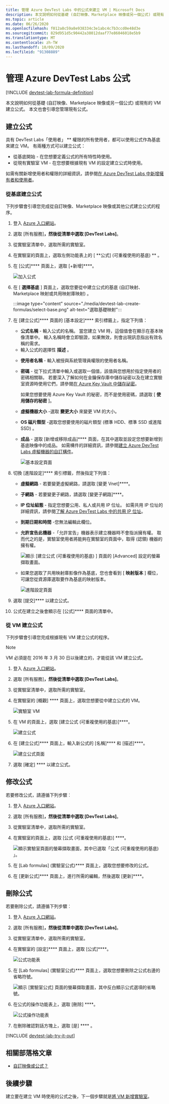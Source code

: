 ```yaml
---
title: 管理 Azure DevTest Labs 中的公式來建立 VM | Microsoft Docs
description: 本文說明如何從基礎 (自訂映像、Marketplace 映像或另一個公式) 或現有的 VM 建立公式。
ms.topic: article
ms.date: 06/26/2020
ms.openlocfilehash: f012a8c59a8e938334c3e1abc4c7b3ccd0e48d3e
ms.sourcegitcommit: 829d951d5c90442a38012daaf77e86046018e5b9
ms.translationtype: MT
ms.contentlocale: zh-TW
ms.lasthandoff: 10/09/2020
ms.locfileid: "91308889"
---
```

# <a name="manage-azure-devtest-labs-formulas"></a>管理 Azure DevTest Labs 公式

[!INCLUDE [devtest-lab-formula-definition](../../includes/devtest-lab-formula-definition.md)]

本文說明如何從基礎 (自訂映像、Marketplace 映像或另一個公式) 或現有的 VM 建立公式。 本文也會引導您管理現有公式。

## <a name="create-a-formula"></a>建立公式
具有 DevTest Labs「使用者」 ** 權限的所有使用者，都可以使用公式作為基底來建立 VM。 有兩種方式可以建立公式： 

* 從基底開始 - 在您想要定義公式的所有特性時使用。
* 從現有實驗室 VM - 在您想要根據現有 VM 的設定建立公式時使用。

如需有關新增使用者和權限的詳細資訊，請參閱[在 Azure DevTest Labs 中新增擁有者和使用者](./devtest-lab-add-devtest-user.md)。

### <a name="create-a-formula-from-a-base"></a>從基底建立公式
下列步驟會引導您完成從自訂映像、Marketplace 映像或其他公式建立公式的程序。

1. 登入 [Azure 入口網站](https://portal.azure.com)。

2. 選取 [所有服務]****，然後從清單中選取 [DevTest Labs]****。

3. 從實驗室清單中，選取所需的實驗室。  

4. 在實驗室的頁面上，選取左側功能表上的 [ **公式] (可重複使用的基底) ** 。
5. 在 [公式]**** 頁面上，選取 [+新增]****。
   
    ![加入公式](./media/devtest-lab-create-formulas/add-formula.png)
6. 在 [ **選擇基底** ] 頁面上，選取您要從中建立公式的基底 (自訂映射、Marketplace 映射或共用映射庫映射) 。

    :::image type="content" source="./media/devtest-lab-create-formulas/select-base.png" alt-text="選取基礎映射":::
1. 在 [建立公式]**** 頁面的 [基本設定]**** 索引標籤上，指定下列值：
   
    * **公式名稱** - 輸入公式的名稱。 當您建立 VM 時，這個值會在顯示在基本映像清單中。 輸入名稱時會立即驗證，如果無效，則會出現訊息指出有效名稱的需求。
    - 輸入公式的選擇性 **描述** 。 
    * **使用者名稱** - 輸入被授與系統管理員權限的使用者名稱。
    * **密碼** - 從下拉式清單中輸入或選取一個值，該值與您想用於指定使用者的密碼相關聯。 若要深入了解如何在金鑰保存庫中儲存祕密以及在建立實驗室資源時使用它們，請參閱[在 Azure Key Vault 中儲存祕密](devtest-lab-store-secrets-in-key-vault.md)。

        如果您想要使用 Azure Key Vault 的秘密，而不是使用密碼，請選取 [ **使用儲存的秘密** ]。 
    * **虛擬機器大小** -選取 **變更大小** 來變更 VM 的大小。 
    - **OS 磁片類型** -選取您想要使用的磁片類型 (標準 HDD、標準 SSD 或進階 SSD) 。
    * **成品** - 選取 [新增或移除成品]**** 頁面，在其中選取並設定您想要新增到基底映像中的成品。 如需構件的詳細資訊，請參閱[建立 Azure DevTest Labs 虛擬機器的自訂構件](devtest-lab-artifact-author.md)。

        ![基本設定頁面](./media/devtest-lab-create-formulas/basic-settings.png)
8. 切換 [進階設定]**** 索引標籤，然後指定下列值：
    - **虛擬網路** - 若要變更虛擬網路，請選取 [變更 Vnet]****。 
    - **子網路** - 若要變更子網路，請選取 [變更子網路]****。 
    - **IP 位址組態** - 指定您想要公用、私人或共用 IP 位址。 如需共用 IP 位址的詳細資訊，請參閱[了解 Azure DevTest Labs 中的共用 IP 位址](./devtest-lab-shared-ip.md)。
    - **到期日期和時間** -您無法編輯此欄位。 
    - **允許宣告此機器** -「允許宣告」機器表示建立機器時不會指派擁有權。 取而代之的是，實驗室使用者將能夠在實驗室的頁面中，取得 (認領) 機器的擁有權。  

        ![顯示 [建立公式 (可重複使用的基底) ] 頁面的 [Advanced] 設定的螢幕擷取畫面。](./media/devtest-lab-create-formulas/advanced-settings.png)
    - 如果您選取了共用映射庫影像作為基底，您也會看到 [ **映射版本** ] 欄位，可讓您從資源庫選取要作為基底的映射版本。 

        ![進階設定頁面](./media/devtest-lab-create-formulas/advanced-settings-shared-image-gallery.png)
8. 選取 [提交]**** 以建立公式。

9. 公式在建立之後會顯示在 [公式]**** 頁面的清單中。

### <a name="create-a-formula-from-a-vm"></a>從 VM 建立公式
下列步驟會引導您完成根據現有 VM 建立公式的程序。 

> [!NOTE]
> VM 必須是在 2016 年 3 月 30 日以後建立的，才能從該 VM 建立公式。 
> 
> 

1. 登入 [Azure 入口網站](https://go.microsoft.com/fwlink/p/?LinkID=525040)。
2. 選取 [所有服務]****，然後從清單中選取 [DevTest Labs]****。
3. 從實驗室清單中，選取所需的實驗室。  
4. 在實驗室的 [概觀] **** 頁面上，選取您想要從中建立公式的 VM。
   
    ![實驗室 VM](./media/devtest-lab-create-formulas/my-vms.png)
5. 在 VM 的頁面上，選取 [建立公式 (可重複使用的基底)]****。
   
    ![建立公式](./media/devtest-lab-create-formulas/create-formula-menu.png)
6. 在 [建立公式]**** 頁面上，輸入新公式的 [名稱]**** 和 [描述]****。
   
    ![建立公式頁面](./media/devtest-lab-create-formulas/create-formula-blade.png)
7. 選取 [確定] **** 以建立公式。

## <a name="modify-a-formula"></a>修改公式
若要修改公式，請遵循下列步驟︰

1. 登入 [Azure 入口網站](https://go.microsoft.com/fwlink/p/?LinkID=525040)。
2. 選取 [所有服務]****，然後從清單中選取 [DevTest Labs]****。
3. 從實驗室清單中，選取所需的實驗室。  
4. 在實驗室的頁面上，選取 [公式 (可重複使用的基底)] ****。
   
    ![顯示實驗室頁面的螢幕擷取畫面，其中已選取「公式 (可重複使用的基底) 」。](./media/devtest-lab-manage-formulas/lab-settings-formulas.png)
5. 在 [Lab formulas] \(實驗室公式\)**** 頁面上，選取您想要修改的公式。
6. 在 [更新公式]**** 頁面上，進行所需的編輯，然後選取 [更新]****。

## <a name="delete-a-formula"></a>刪除公式
若要刪除公式，請遵循下列步驟︰

1. 登入 [Azure 入口網站](https://go.microsoft.com/fwlink/p/?LinkID=525040)。
2. 選取 [所有服務]****，然後從清單中選取 [DevTest Labs]****。
3. 從實驗室清單中，選取所需的實驗室。  
4. 在實驗室的 [設定]**** 頁面上，選取 [公式]****。
   
    ![公式功能表](./media/devtest-lab-manage-formulas/lab-settings-formulas.png)
5. 在 [Lab formulas] \(實驗室公式)**** 頁面上，選取您想要刪除之公式右邊的省略符號。
   
    ![顯示 [實驗室公式] 頁面的螢幕擷取畫面，其中反白顯示公式選項的省略號。](./media/devtest-lab-manage-formulas/lab-formulas-blade.png)
6. 在公式的操作功能表上，選取 [刪除] ****。
   
    ![公式操作功能表](./media/devtest-lab-manage-formulas/formula-delete-context-menu.png)
7. 在刪除確認對話方塊上，選取 [是] **** 。

[!INCLUDE [devtest-lab-try-it-out](../../includes/devtest-lab-try-it-out.md)]

## <a name="related-blog-posts"></a>相關部落格文章
* [自訂映像或公式？](devtest-lab-faq.md#what-is-the-difference-between-a-custom-image-and-a-formula)

## <a name="next-steps"></a>後續步驟
建立要在建立 VM 時使用的公式之後，下一個步驟就是[將 VM 新增實驗室](devtest-lab-add-vm.md)。

